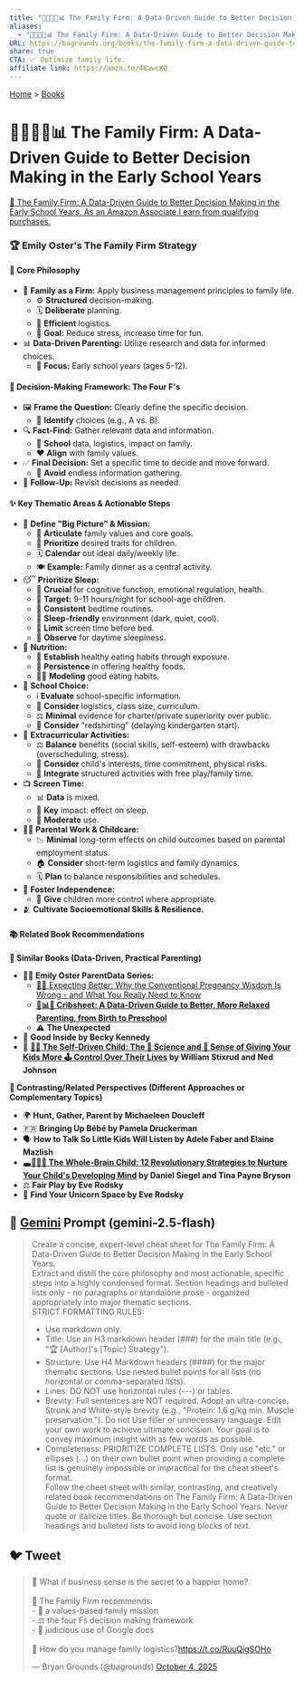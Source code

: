 ```yaml
---
title: "👨‍👩‍👧‍👦📊 The Family Firm: A Data-Driven Guide to Better Decision Making in the Early School Years"
aliases:
  - "👨‍👩‍👧‍👦📊 The Family Firm: A Data-Driven Guide to Better Decision Making in the Early School Years"
URL: https://bagrounds.org/books/the-family-firm-a-data-driven-guide-to-better-decision-making-in-the-early-school-years
share: true
CTA: 📈 Optimize family life.
affiliate link: https://amzn.to/48awcKQ
---
```

[Home](../index.md) > [Books](./index.md)  
# 👨‍👩‍👧‍👦📊 The Family Firm: A Data-Driven Guide to Better Decision Making in the Early School Years  
[🛒 The Family Firm: A Data-Driven Guide to Better Decision Making in the Early School Years. As an Amazon Associate I earn from qualifying purchases.](https://amzn.to/48awcKQ)  
  
### 🏆 Emily Oster's The Family Firm Strategy  
  
#### 🎯 Core Philosophy  
  
* 🏢 **Family as a Firm:** Apply business management principles to family life.  
    * ⚙️ **Structured** decision-making.  
    * 🗓️ **Deliberate** planning.  
    * 🚚 **Efficient** logistics.  
    * 🎯 **Goal:** Reduce stress, increase time for fun.  
* 📊 **Data-Driven Parenting:** Utilize research and data for informed choices.  
    * 👧 **Focus:** Early school years (ages 5-12).  
  
#### 🧮 Decision-Making Framework: The Four F's  
  
* 🖼️ **Frame the Question:** Clearly define the specific decision.  
    * 🤔 **Identify** choices (e.g., A vs. B).  
* 🔍 **Fact-Find:** Gather relevant data and information.  
    * 🏫 **School** data, logistics, impact on family.  
    * ❤️ **Align** with family values.  
* ✅ **Final Decision:** Set a specific time to decide and move forward.  
    * 🛑 **Avoid** endless information gathering.  
* 🔄 **Follow-Up:** Revisit decisions as needed.  
  
#### ✨ Key Thematic Areas & Actionable Steps  
  
* 🧭 **Define "Big Picture" & Mission:**  
    * 💖 **Articulate** family values and core goals.  
    * 🌟 **Prioritize** desired traits for children.  
    * 🗓️ **Calendar** out ideal daily/weekly life.  
    * 🍽️ **Example:** Family dinner as a central activity.  
* 😴 **Prioritize Sleep:**  
    * 🧠 **Crucial** for cognitive function, emotional regulation, health.  
    * 🎯 **Target:** 9-11 hours/night for school-age children.  
    * 🛌 **Consistent** bedtime routines.  
    * 🌃 **Sleep-friendly** environment (dark, quiet, cool).  
    * 📱 **Limit** screen time before bed.  
    * 🥱 **Observe** for daytime sleepiness.  
* 🍎 **Nutrition:**  
    * 🥗 **Establish** healthy eating habits through exposure.  
    * 🥕 **Persistence** in offering healthy foods.  
    * 🧑‍🍳 **Modeling** good eating habits.  
* 🏫 **School Choice:**  
    * ℹ️ **Evaluate** school-specific information.  
    * 🚌 **Consider** logistics, class size, curriculum.  
    * ⚖️ **Minimal** evidence for charter/private superiority over public.  
    * 👶 **Consider** "redshirting" (delaying kindergarten start).  
* 🤸 **Extracurricular Activities:**  
    * ⚖️ **Balance** benefits (social skills, self-esteem) with drawbacks (overscheduling, stress).  
    * 🧸 **Consider** child's interests, time commitment, physical risks.  
    * 🧩 **Integrate** structured activities with free play/family time.  
* 📺 **Screen Time:**  
    * 📊 **Data** is mixed.  
    * 🔑 **Key** impact: effect on sleep.  
    * 📱 **Moderate** use.  
* 👩‍💻 **Parental Work & Childcare:**  
    * 📉 **Minimal** long-term effects on child outcomes based on parental employment status.  
    * 🏠 **Consider** short-term logistics and family dynamics.  
    * 🗓️ **Plan** to balance responsibilities and schedules.  
* 🌱 **Foster Independence:**  
    * 🔑 **Give** children more control where appropriate.  
* 🫂 **Cultivate Socioemotional Skills & Resilience.**  
  
#### 📚 Related Book Recommendations  
  
**📖 Similar Books (Data-Driven, Practical Parenting)**  
  
* 👩‍⚕️ **Emily Oster ParentData Series:**  
    * [🫄➕ Expecting Better: Why the Conventional Pregnancy Wisdom Is Wrong - and What You Really Need to Know](./expecting-better.md)  
    * **[👶📊😌 Cribsheet: A Data-Driven Guide to Better, More Relaxed Parenting, from Birth to Preschool](./cribsheet.md)**  
    * ⚠️ **The Unexpected**  
* 💖 **Good Inside by Becky Kennedy**  
* 🚀 **[👨‍🚀 The Self-Driven Child: The 🔬 Science and 🤔 Sense of Giving Your Kids More 🕹️ Control Over Their Lives](./the-self-driven-child.md) by William Stixrud and Ned Johnson**  
  
**🤔 Contrasting/Related Perspectives (Different Approaches or Complementary Topics)**  
  
* 🌍 **Hunt, Gather, Parent by Michaeleen Doucleff**  
* 🇫🇷 **Bringing Up Bébé by Pamela Druckerman**  
* 🗣️ **How to Talk So Little Kids Will Listen by Adele Faber and Elaine Mazlish**  
* **[🕳️🧠👶🏽 The Whole-Brain Child: 12 Revolutionary Strategies to Nurture Your Child's Developing Mind](./the-whole-brain-child.md) by Daniel Siegel and Tina Payne Bryson**  
* ⚖️ **Fair Play by Eve Rodsky**  
* 🦄 **Find Your Unicorn Space by Eve Rodsky**  
  
## 💬 [Gemini](https://gemini.google.com) Prompt (gemini-2.5-flash)  
> Create a concise, expert-level cheat sheet for The Family Firm: A Data-Driven Guide to Better Decision Making in the Early School Years.  
Extract and distill the core philosophy and most actionable, specific steps into a highly condensed format. Section headings and bulleted lists only - no paragraphs or standalone prose - organized appropriately into major thematic sections.  
STRICT FORMATTING RULES:  
> - Use markdown only.  
> - Title: Use an H3 markdown header (###) for the main title (e.g., "🏆 [Author]'s [Topic] Strategy").  
> - Structure: Use H4 Markdown headers (####) for the major thematic sections. Use nested bullet points for all lists (no horizontal or comma-separated lists).  
> - Lines: DO NOT use horizontal rules (---) or tables.  
> - Brevity: Full sentences are NOT required. Adopt an ultra-concise, Strunk and White-style brevity (e.g., "Protein: 1.6 g/kg min. Muscle preservation."). Do not Use filler or unnecessary language. Edit your own work to achieve ultimate concision. Your goal is to convey maximum insight with as few words as possible.  
> - Completeness: PRIORITIZE COMPLETE LISTS. Only use "etc." or ellipses (...) on their own bullet point when providing a complete list is genuinely impossible or impractical for the cheat sheet's format.  
> Follow the cheet sheet with similar, contrasting, and creatively related book recommendations on The Family Firm: A Data-Driven Guide to Better Decision Making in the Early School Years. Never quote or italicize titles. Be thorough but concise. Use section headings and bulleted lists to avoid long blocks of text.  
  
## 🐦 Tweet  
<blockquote class="twitter-tweet" data-theme="dark"><p lang="en" dir="ltr">🤔 What if business sense is the secret to a happier home?<br><br>🏢 The Family Firm recommends:<br>- 🎯 a values-based family mission<br>- ⚖️ the four Fs decision making framework<br>- 📝 judicious use of Google docs<br><br>🚚 How do you manage family logistics?<a href="https://t.co/RuuQigSOHo">https://t.co/RuuQigSOHo</a></p>&mdash; Bryan Grounds (@bagrounds) <a href="https://twitter.com/bagrounds/status/1974545582640480463?ref_src=twsrc%5Etfw">October 4, 2025</a></blockquote> <script async src="https://platform.twitter.com/widgets.js" charset="utf-8"></script>